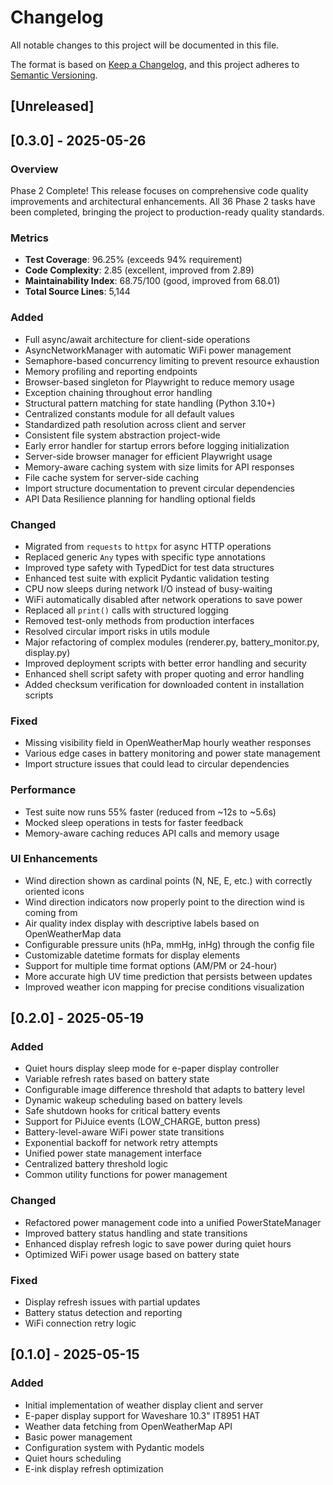 # Changelog

All notable changes to this project will be documented in this file.

The format is based on [Keep a Changelog](https://keepachangelog.com/en/1.0.0/),
and this project adheres to [Semantic Versioning](https://semver.org/spec/v2.0.0.html).

## [Unreleased]

## [0.3.0] - 2025-05-26

### Overview
Phase 2 Complete! This release focuses on comprehensive code quality improvements and architectural enhancements. All 36 Phase 2 tasks have been completed, bringing the project to production-ready quality standards.

### Metrics
- **Test Coverage**: 96.25% (exceeds 94% requirement)
- **Code Complexity**: 2.85 (excellent, improved from 2.89)
- **Maintainability Index**: 68.75/100 (good, improved from 68.01)
- **Total Source Lines**: 5,144

### Added
- Full async/await architecture for client-side operations
- AsyncNetworkManager with automatic WiFi power management
- Semaphore-based concurrency limiting to prevent resource exhaustion
- Memory profiling and reporting endpoints
- Browser-based singleton for Playwright to reduce memory usage
- Exception chaining throughout error handling
- Structural pattern matching for state handling (Python 3.10+)
- Centralized constants module for all default values
- Standardized path resolution across client and server
- Consistent file system abstraction project-wide
- Early error handler for startup errors before logging initialization
- Server-side browser manager for efficient Playwright usage
- Memory-aware caching system with size limits for API responses
- File cache system for server-side caching
- Import structure documentation to prevent circular dependencies
- API Data Resilience planning for handling optional fields

### Changed
- Migrated from `requests` to `httpx` for async HTTP operations
- Replaced generic `Any` types with specific type annotations
- Improved type safety with TypedDict for test data structures
- Enhanced test suite with explicit Pydantic validation testing
- CPU now sleeps during network I/O instead of busy-waiting
- WiFi automatically disabled after network operations to save power
- Replaced all `print()` calls with structured logging
- Removed test-only methods from production interfaces
- Resolved circular import risks in utils module
- Major refactoring of complex modules (renderer.py, battery_monitor.py, display.py)
- Improved deployment scripts with better error handling and security
- Enhanced shell script safety with proper quoting and error handling
- Added checksum verification for downloaded content in installation scripts

### Fixed
- Missing visibility field in OpenWeatherMap hourly weather responses
- Various edge cases in battery monitoring and power state management
- Import structure issues that could lead to circular dependencies

### Performance
- Test suite now runs 55% faster (reduced from ~12s to ~5.6s)
- Mocked sleep operations in tests for faster feedback
- Memory-aware caching reduces API calls and memory usage

### UI Enhancements
- Wind direction shown as cardinal points (N, NE, E, etc.) with correctly oriented icons
- Wind direction indicators now properly point to the direction wind is coming from
- Air quality index display with descriptive labels based on OpenWeatherMap data
- Configurable pressure units (hPa, mmHg, inHg) through the config file
- Customizable datetime formats for display elements
- Support for multiple time format options (AM/PM or 24-hour)
- More accurate high UV time prediction that persists between updates
- Improved weather icon mapping for precise conditions visualization

## [0.2.0] - 2025-05-19

### Added
- Quiet hours display sleep mode for e-paper display controller
- Variable refresh rates based on battery state
- Configurable image difference threshold that adapts to battery level
- Dynamic wakeup scheduling based on battery levels
- Safe shutdown hooks for critical battery events
- Support for PiJuice events (LOW_CHARGE, button press)
- Battery-level-aware WiFi power state transitions
- Exponential backoff for network retry attempts
- Unified power state management interface
- Centralized battery threshold logic
- Common utility functions for power management

### Changed
- Refactored power management code into a unified PowerStateManager
- Improved battery status handling and state transitions
- Enhanced display refresh logic to save power during quiet hours
- Optimized WiFi power usage based on battery state

### Fixed
- Display refresh issues with partial updates
- Battery status detection and reporting
- WiFi connection retry logic

## [0.1.0] - 2025-05-15

### Added
- Initial implementation of weather display client and server
- E-paper display support for Waveshare 10.3" IT8951 HAT
- Weather data fetching from OpenWeatherMap API
- Basic power management
- Configuration system with Pydantic models
- Quiet hours scheduling
- E-ink display refresh optimization